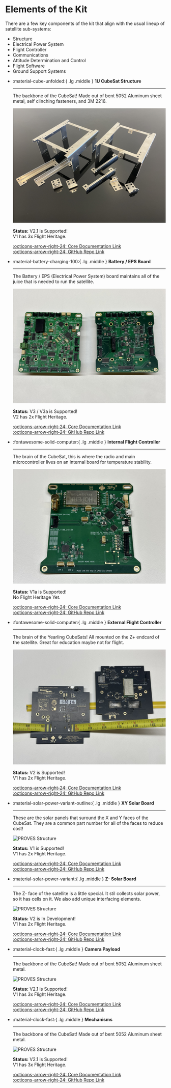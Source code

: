 # Elements of the Kit 
There are a few key components of the kit that align with the usual lineup of satellite sub-systems: 

- Structure 
- Electrical Power System
- Flight Controller 
- Communications
- Attitude Determination and Control
- Flight Software 
- Ground Support Systems

<div class="grid cards" markdown>

-   :material-cube-unfolded:{ .lg .middle } __1U CubeSat Structure__

    ---

    The backbone of the CubeSat! Made out of bent 5052 Aluminum sheet metal, self clinching fasteners, and 3M 2216.
    
    ![PROVES Structure](images/Structure_2.jpg)

    **Status:** V2.1 is Supported! <br>
    V1 has 3x Flight Heritage. 

    [:octicons-arrow-right-24: Core Documentation Link](https://docs.proveskit.space/en/latest/core_documentation/hardware/1U_structure/) <br>
    [:octicons-arrow-right-24: GitHub Repo Link](https://github.com/proveskit/1U_structure)

-   :material-battery-charging-100:{ .lg .middle } __Battery / EPS Board__

    ---

    The Battery / EPS (Electrical Power System) board maintains all of the juice that is needed to run the satellite.
    
    ![PROVES Battery Board](images/battery_3.jpg)

    **Status:** V3 / V3a is Supported! <br>
    V2 has 2x Flight Heritage. 

    [:octicons-arrow-right-24: Core Documentation Link](https://docs.proveskit.space/en/latest/core_documentation/hardware/battery_board/) <br>
    [:octicons-arrow-right-24: GitHub Repo Link](https://github.com/proveskit/battery_board)

-   :fontawesome-solid-computer:{ .lg .middle } __Internal Flight Controller__

    ---

    The brain of the CubeSat, this is where the radio and main microcontroller lives on an internal board for temperature stability.
    
    ![PROVES Structure](images/fc_internal_1a.jpg)

    **Status:** V1a is Supported! <br>
    No Flight Heritage Yet. 

    [:octicons-arrow-right-24: Core Documentation Link](https://docs.proveskit.space/en/latest/core_documentation/hardware/FC_board/) <br>
    [:octicons-arrow-right-24: GitHub Repo Link](https://github.com/proveskit/flight_controller_board)

-   :fontawesome-solid-computer:{ .lg .middle } __External Flight Controller__

    ---

    The brain of the Yearling CubeSats! All mounted on the Z+ endcard of the satellite. Great for education maybe not for flight. 
    
    ![PROVES Structure](images/external_fc.jpg)

    **Status:** V2 is Supported! <br>
    V1 has 2x Flight Heritage. 

    [:octicons-arrow-right-24: Core Documentation Link](https://docs.proveskit.space/en/latest/core_documentation/hardware/FC_board/) <br>
    [:octicons-arrow-right-24: GitHub Repo Link](https://github.com/proveskit/flight_controller_board)

-   :material-solar-power-variant-outline:{ .lg .middle } __XY Solar Board__

    ---

    These are the solar panels that suround the X and Y faces of the CubeSat. They are a common part number for all of the faces to reduce cost!  
    
    ![PROVES Structure](images/YearlingV2.jpg)

    **Status:** V1 is Supported! <br>
    V1 has 2x Flight Heritage. 

    [:octicons-arrow-right-24: Core Documentation Link](https://docs.proveskit.space/en/latest/core_documentation/hardware/XY_solar_board/) <br>
    [:octicons-arrow-right-24: GitHub Repo Link](https://github.com/proveskit/solar_boards)

-   :material-solar-power-variant:{ .lg .middle } __Z- Solar Board__

    ---

    The Z- face of the satellite is a little special. It stil collects solar power, so it has cells on it. We also add unique interfacing elements.
    
    ![PROVES Structure](images/YearlingV2.jpg)

    **Status:** V2 is In Development! <br>
    V1 has 2x Flight Heritage. 

    [:octicons-arrow-right-24: Core Documentation Link](https://docs.proveskit.space/en/latest/core_documentation/hardware/Z_solar_board/) <br>
    [:octicons-arrow-right-24: GitHub Repo Link](https://github.com/proveskit/solar_boards)

-   :material-clock-fast:{ .lg .middle } __Camera Payload__

    ---

    The backbone of the CubeSat! Made out of bent 5052 Aluminum sheet metal. 
    
    ![PROVES Structure](images/YearlingV2.jpg)

    **Status:** V2.1 is Supported! <br>
    V1 has 3x Flight Heritage. 

    [:octicons-arrow-right-24: Core Documentation Link](https://docs.proveskit.space/en/latest/core_documentation/hardware/1U_structure/) <br>
    [:octicons-arrow-right-24: GitHub Repo Link](https://github.com/proveskit/1U_structure)

-   :material-clock-fast:{ .lg .middle } __Mechanisms__

    ---

    The backbone of the CubeSat! Made out of bent 5052 Aluminum sheet metal. 
    
    ![PROVES Structure](images/YearlingV2.jpg)

    **Status:** V2.1 is Supported! <br>
    V1 has 3x Flight Heritage. 

    [:octicons-arrow-right-24: Core Documentation Link](https://docs.proveskit.space/en/latest/core_documentation/hardware/1U_structure/) <br>
    [:octicons-arrow-right-24: GitHub Repo Link](https://github.com/proveskit/1U_structure)

</div>